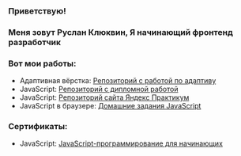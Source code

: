  ###    Приветствую!
###  Меня зовут Руслан Клюквин, Я начинающий фронтенд разработчик
### Вот мои работы: 

-  Адаптивная вёрстка: [Репозиторий с работой по адаптиву](https://github.com/RuslanKlukvin/MQ-Diploma)
-  JavaScript: [Репозиторий с дипломной работой](https://github.com/RuslanKlukvin/js-cp-diploma-edited)
-  JavaScript: [Репозиторий сайта Яндекс Практикум ](https://github.com/RuslanKlukvin/Procrastinate)
-  JavaScript в браузере: [Домашние задания JavaScript](https://github.com/RuslanKlukvin/bhj-homeworks)

### Сертификаты:

-  JavaScript: [JavaScript-программирование для начинающих](https://github.com/RuslanKlukvin/RuslanKlukvin/blob/main/certificate.pdf) 
